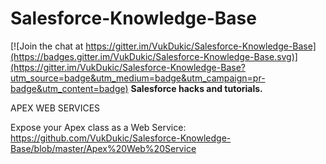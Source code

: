 # Salesforce-Knowledge-Base

[![Join the chat at https://gitter.im/VukDukic/Salesforce-Knowledge-Base](https://badges.gitter.im/VukDukic/Salesforce-Knowledge-Base.svg)](https://gitter.im/VukDukic/Salesforce-Knowledge-Base?utm_source=badge&utm_medium=badge&utm_campaign=pr-badge&utm_content=badge)
****Salesforce hacks and tutorials.****


APEX WEB SERVICES

Expose your Apex class as a Web Service: https://github.com/VukDukic/Salesforce-Knowledge-Base/blob/master/Apex%20Web%20Service
